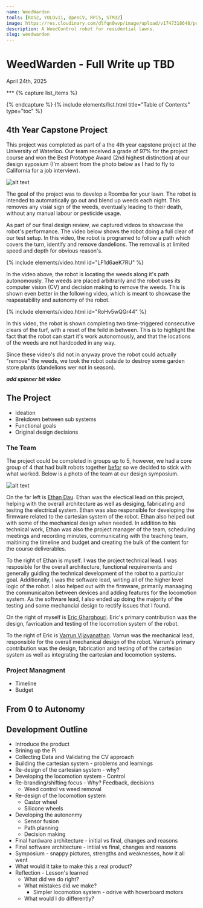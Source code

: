 ```yaml
---
name: WeedWarden
tools: [ROS2, YOLOv11, OpenCV, RPi5, STM32]
image: https://res.cloudinary.com/dlfqn0wvp/image/upload/v1747318648/portfolio-site/WeedWarden/robot_2_vtzsey.jpg
description: A WeedControl robot for residential lawns.
slug: weedwarden
---
```


# WeedWarden - Full Write up TBD
<p class="post-metadata text-muted">
  April 24th, 2025
</p>
***
{% capture list_items %}

{% endcapture %}
{% include elements/list.html title="Table of Contents" type="toc" %}

## 4th Year Capstone Project

This project was completed as part of a the 4th year capstone project at the University of Waterloo. Our team received a grade of 97% for the project course and won the Best Prototype Award (2nd highest distinction) at our design syposium (I'm absent from the photo below as I had to fly to California for a job interview).

![alt text](https://res.cloudinary.com/dlfqn0wvp/image/upload/v1747940403/portfolio-site/WeedWarden/21-IMG_6842_1_qkzr9c.jpg "Award Photo")

The goal of the project was to develop a Roomba for your lawn. The robot is intended to automatically go out and blend up weeds each night. This removes any visial sign of the weeds, eventually leading to their death, without any manual labour or pesticide usage.

As part of our final design review, we captured videos to showcase the robot's performance. The video below shows the robot doing a full clear of our test setup. In this video, the robot is programed to follow a path which covers the turn, identify and remove dandelions. The removal is at limited speed and depth for obvious reason's.

{% include elements/video.html id="LF1d6aeK7RU" %}

In the video above, the robot is locating the weeds along it's path autonomously. The weeds are placed arbitrarily and the robot uses its computer vision (CV) and decision making to remove the weeds. This is shown even better in the following video, which is meant to showcase the reapeatability and autonomy of the robot.

{% include elements/video.html id="RoHv5wQGr44" %}

In this video, the robot is shown completing two time-triggered consecutive clears of the turf, with a reset of the feild in between. This is to highlight the fact that the robot can start it's work autonomously, and that the locations of the weeds are not hardcoded in any way.

Since these video's did not in anyway prove the robot could actually "remove" the weeds, we took the robot outside to destroy some garden store plants (dandelions wer not in season). 

***add spinner bit video***

## The Project
- Ideation
- Brekdown between sub systems
- Functional goals
- Original design decisions

### The Team
The project could be completed in groups up to 5, however, we had a core group of 4 that had built robots together [befor](https://lhartford.com/projects/scara) so we decided to stick with what worked. Below is a photo of the team at our design symposium.

![alt text](https://res.cloudinary.com/dlfqn0wvp/image/upload/v1747940277/portfolio-site/WeedWarden/171-IMG_6404_1_fw8x1w.jpg "Team Photo at Symposium")


On the far left is [Ethan Dau](https://www.linkedin.com/in/ethan-dau-951a1b1b4/). Ethan was the electical lead on this project, helping with the overall architecture as well as desiging, fabricating and tesitng the electrical system. Ethan was also responsible for developing the firmware related to the cartesian system of the robot. Ethan also helped out with some of the mechanical design when needed. In addition to his technical work, Ethan was also the project manager of the team, scheduling meetings and recording minutes, communicating with the teaching team, maitining the timeline and budget and creating the bulk of the content for the course deliverables.

To the right of Ethan is myself. I was the project technical lead. I was resposible for the overall architecture, functional requirements and generally guiding the technical development of the robot to a particular goal. Additionally, I was the software lead, writing all of the higher level logic of the robot. I also helped out with the firmware, primarily manaaging the communicaiton between devices and adding features for the locomotion system. As the software lead, I also ended up doing the majority of the testing and some mechancial design to rectify issues that I found.

On the right of myself is [Eric Gharghouri](https://www.linkedin.com/in/eric-gharghouri-855a281b5/). Eric's primary contribution was the design, favrication and testing of the locomotion system of the robot.

To the right of Eric is [Varrun Vijayanathan](https://www.linkedin.com/in/varrunv/). Varrun was the mechanical lead, responsible for the overall mechanical design of the robot. Varrun's primary contribution was the design, fabrication and testing of of the cartesian system as well as integrating the cartesian and locomotion systems.

### Project Managment
- Timeline
- Budget

## From 0 to Autonomy

## Development Outline
- Introduce the product
- Brining up the Pi
- Collecting Data and Validating the CV approach
- Building the cartesian system - problems and learnings
- Re-design of the cartesian system - why?
- Developing the locomotion system - Control
- Re-branding/shifting focus - Why? Feedback, decisions
  - Weed control vs weed removal
- Re-design of the locomotion system
  - Castor wheel
  - Silicone wheels
- Developing the autononmy
  - Sensor fusion
  - Path planning
  - Decision making
- Final hardware architecture - initial vs final, changes and reasons
- Final software architecture - intiial vs final, changes and reasons
- Symposium - snappy pictures, strengths and weaknesses, how it all went
- What would it take to make this a real product?
- Reflection - Lesson's learned
  - What did we do right?
  - What mistakes did we make?
    - Simpler locomotion system - odrive with hoverboard motors
  - What would I do differently?

